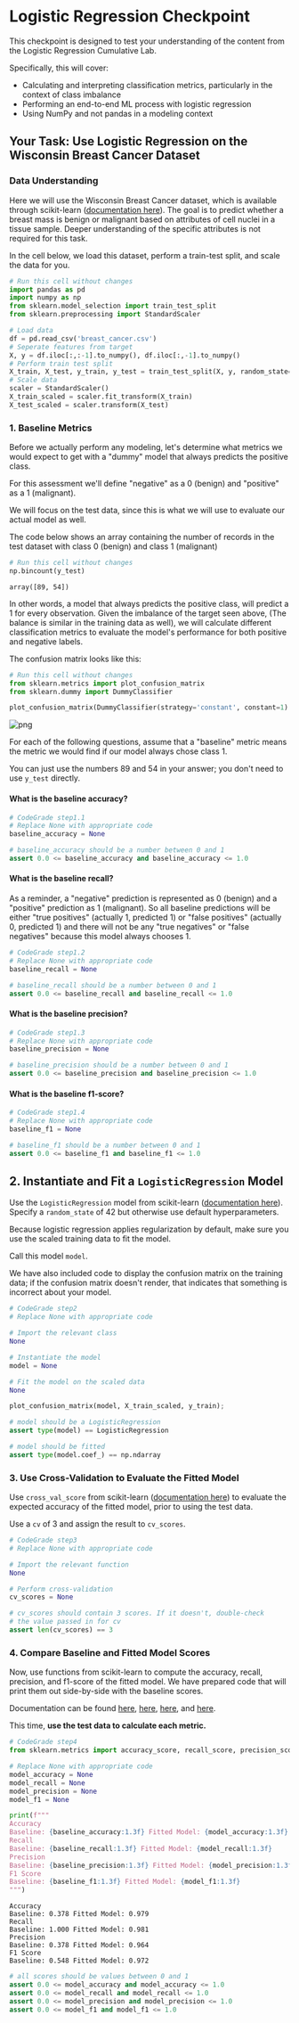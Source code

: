 # Logistic Regression Checkpoint

This checkpoint is designed to test your understanding of the content from the Logistic Regression Cumulative Lab.

Specifically, this will cover:

* Calculating and interpreting classification metrics, particularly in the context of class imbalance
* Performing an end-to-end ML process with logistic regression
* Using NumPy and not pandas in a modeling context

## Your Task: Use Logistic Regression on the Wisconsin Breast Cancer Dataset

### Data Understanding

Here we will use the Wisconsin Breast Cancer dataset, which is available through scikit-learn ([documentation here](https://scikit-learn.org/stable/datasets/toy_dataset.html#breast-cancer-dataset)).  The goal is to predict whether a breast mass is benign or malignant based on attributes of cell nuclei in a tissue sample. Deeper understanding of the specific attributes is not required for this task.

In the cell below, we load this dataset, perform a train-test split, and scale the data for you.


```python
# Run this cell without changes
import pandas as pd
import numpy as np
from sklearn.model_selection import train_test_split
from sklearn.preprocessing import StandardScaler

# Load data
df = pd.read_csv('breast_cancer.csv')
# Seperate features from target
X, y = df.iloc[:,:-1].to_numpy(), df.iloc[:,-1].to_numpy()
# Perform train test split
X_train, X_test, y_train, y_test = train_test_split(X, y, random_state=42)
# Scale data
scaler = StandardScaler()
X_train_scaled = scaler.fit_transform(X_train)
X_test_scaled = scaler.transform(X_test)
```

### 1. Baseline Metrics

Before we actually perform any modeling, let's determine what metrics we would expect to get with a "dummy" model that always predicts the positive class.

For this assessment we'll define "negative" as a 0 (benign) and "positive" as a 1 (malignant).

We will focus on the test data, since this is what we will use to evaluate our actual model as well.

The code below shows an array containing the number of records in the test dataset with class 0 (benign) and class 1 (malignant)


```python
# Run this cell without changes
np.bincount(y_test)
```




    array([89, 54])



In other words, a model that always predicts the positive class, will predict a 1 for every observation. Given the imbalance of the target seen above, (The balance is similar in the training data as well), we will calculate different classification metrics to evaluate the model's performance for both positive and negative labels.

The confusion matrix looks like this:


```python
# Run this cell without changes
from sklearn.metrics import plot_confusion_matrix
from sklearn.dummy import DummyClassifier

plot_confusion_matrix(DummyClassifier(strategy='constant', constant=1).fit(X_train, y_train), X_test, y_test);
```


    
![png](index_files/index_6_0.png)
    


For each of the following questions, assume that a "baseline" metric means the metric we would find if our model always chose class 1.

You can just use the numbers 89 and 54 in your answer; you don't need to use `y_test` directly.

#### What is the baseline accuracy?


```python
# CodeGrade step1.1
# Replace None with appropriate code
baseline_accuracy = None
```


```python
# baseline_accuracy should be a number between 0 and 1
assert 0.0 <= baseline_accuracy and baseline_accuracy <= 1.0
```

#### What is the baseline recall?

As a reminder, a "negative" prediction is represented as 0 (benign) and a "positive" prediction as 1 (malignant). So all baseline predictions will be either "true positives" (actually 1, predicted 1) or "false positives" (actually 0, predicted 1) and there will not be any "true negatives" or "false negatives" because this model always chooses 1.


```python
# CodeGrade step1.2
# Replace None with appropriate code
baseline_recall = None
```


```python
# baseline_recall should be a number between 0 and 1
assert 0.0 <= baseline_recall and baseline_recall <= 1.0
```

#### What is the baseline precision?


```python
# CodeGrade step1.3
# Replace None with appropriate code
baseline_precision = None
```


```python
# baseline_precision should be a number between 0 and 1
assert 0.0 <= baseline_precision and baseline_precision <= 1.0
```

#### What is the baseline f1-score?


```python
# CodeGrade step1.4
# Replace None with appropriate code
baseline_f1 = None
```


```python
# baseline_f1 should be a number between 0 and 1
assert 0.0 <= baseline_f1 and baseline_f1 <= 1.0
```

## 2. Instantiate and Fit a `LogisticRegression` Model

Use the `LogisticRegression` model from scikit-learn ([documentation here](https://scikit-learn.org/stable/modules/generated/sklearn.linear_model.LogisticRegression.html)). Specify a `random_state` of 42 but otherwise use default hyperparameters.

Because logistic regression applies regularization by default, make sure you use the scaled training data to fit the model.

Call this model `model`.

We have also included code to display the confusion matrix on the training data; if the confusion matrix doesn't render, that indicates that something is incorrect about your model.


```python
# CodeGrade step2
# Replace None with appropriate code

# Import the relevant class
None

# Instantiate the model
model = None

# Fit the model on the scaled data
None

plot_confusion_matrix(model, X_train_scaled, y_train);
```


```python
# model should be a LogisticRegression
assert type(model) == LogisticRegression

# model should be fitted
assert type(model.coef_) == np.ndarray
```

### 3. Use Cross-Validation to Evaluate the Fitted Model

Use `cross_val_score` from scikit-learn ([documentation here](https://scikit-learn.org/stable/modules/generated/sklearn.model_selection.cross_val_score.html)) to evaluate the expected accuracy of the fitted model, prior to using the test data.

Use a `cv` of 3 and assign the result to `cv_scores`.


```python
# CodeGrade step3
# Replace None with appropriate code

# Import the relevant function
None

# Perform cross-validation
cv_scores = None
```


```python
# cv_scores should contain 3 scores. If it doesn't, double-check
# the value passed in for cv
assert len(cv_scores) == 3
```

### 4. Compare Baseline and Fitted Model Scores

Now, use functions from scikit-learn to compute the accuracy, recall, precision, and f1-score of the fitted model. We have prepared code that will print them out side-by-side with the baseline scores.

Documentation can be found [here](https://scikit-learn.org/stable/modules/generated/sklearn.metrics.accuracy_score.html#sklearn.metrics.accuracy_score), [here](https://scikit-learn.org/stable/modules/generated/sklearn.metrics.recall_score.html#sklearn.metrics.recall_score), [here](https://scikit-learn.org/stable/modules/generated/sklearn.metrics.precision_score.html#sklearn.metrics.precision_score), and [here](https://scikit-learn.org/stable/modules/generated/sklearn.metrics.f1_score.html#sklearn.metrics.f1_score).

This time, **use the test data to calculate each metric.**


```python
# CodeGrade step4
from sklearn.metrics import accuracy_score, recall_score, precision_score, f1_score

# Replace None with appropriate code
model_accuracy = None
model_recall = None
model_precision = None
model_f1 = None
```


```python
print(f"""
Accuracy
Baseline: {baseline_accuracy:1.3f} Fitted Model: {model_accuracy:1.3f}
Recall
Baseline: {baseline_recall:1.3f} Fitted Model: {model_recall:1.3f}
Precision
Baseline: {baseline_precision:1.3f} Fitted Model: {model_precision:1.3f}
F1 Score
Baseline: {baseline_f1:1.3f} Fitted Model: {model_f1:1.3f}
""")
```

    
    Accuracy
    Baseline: 0.378 Fitted Model: 0.979
    Recall
    Baseline: 1.000 Fitted Model: 0.981
    Precision
    Baseline: 0.378 Fitted Model: 0.964
    F1 Score
    Baseline: 0.548 Fitted Model: 0.972
    



```python
# all scores should be values between 0 and 1
assert 0.0 <= model_accuracy and model_accuracy <= 1.0
assert 0.0 <= model_recall and model_recall <= 1.0
assert 0.0 <= model_precision and model_precision <= 1.0
assert 0.0 <= model_f1 and model_f1 <= 1.0
```


```python

```
